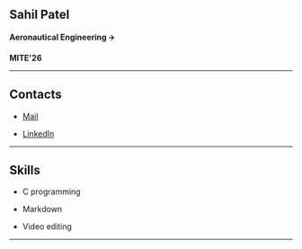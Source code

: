 ## Sahil Patel ## 

**Aeronautical Engineering** :airplane:

**MITE'26**
___

## Contacts ##

* [Mail](https://sahilp04a@gmail.com)

* [LinkedIn](https://www.linkedin.com/in/sahil-patel-76683b249)

---

## Skills ## 
 
* C programming

* Markdown

* Video editing

___





